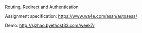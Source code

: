 Routing, Redirect and Authentication

Assignment specification: https://www.wa4e.com/assn/autosess/

Demo: http://sjzhao.byethost33.com/week7/
